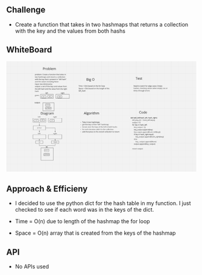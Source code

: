 ## Challenge
- Create a function that takes in two hashmaps that returns a collection with the key and the values from both hashs

## WhiteBoard
![White Board for Hashmap](./left_hash.png)

## Approach & Efficieny
- I decided to use the python dict for the hash table in my function. I just checked to see if each word was in the keys of the dict.

- Time = O(n) due to length of the hashmap the for loop
- Space = O(n) array that is created from the keys of the hashmap

## API
- No APIs used
